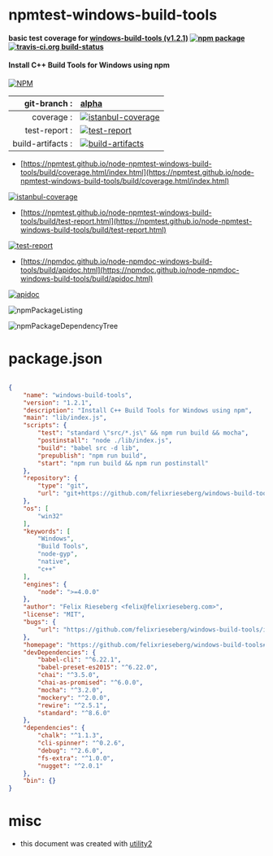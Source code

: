 # npmtest-windows-build-tools

#### basic test coverage for  [windows-build-tools (v1.2.1)](https://github.com/felixrieseberg/windows-build-tools#readme)  [![npm package](https://img.shields.io/npm/v/npmtest-windows-build-tools.svg?style=flat-square)](https://www.npmjs.org/package/npmtest-windows-build-tools) [![travis-ci.org build-status](https://api.travis-ci.org/npmtest/node-npmtest-windows-build-tools.svg)](https://travis-ci.org/npmtest/node-npmtest-windows-build-tools)

#### Install C++ Build Tools for Windows using npm

[![NPM](https://nodei.co/npm/windows-build-tools.png?downloads=true&downloadRank=true&stars=true)](https://www.npmjs.com/package/windows-build-tools)

| git-branch : | [alpha](https://github.com/npmtest/node-npmtest-windows-build-tools/tree/alpha)|
|--:|:--|
| coverage : | [![istanbul-coverage](https://npmtest.github.io/node-npmtest-windows-build-tools/build/coverage.badge.svg)](https://npmtest.github.io/node-npmtest-windows-build-tools/build/coverage.html/index.html)|
| test-report : | [![test-report](https://npmtest.github.io/node-npmtest-windows-build-tools/build/test-report.badge.svg)](https://npmtest.github.io/node-npmtest-windows-build-tools/build/test-report.html)|
| build-artifacts : | [![build-artifacts](https://npmtest.github.io/node-npmtest-windows-build-tools/glyphicons_144_folder_open.png)](https://github.com/npmtest/node-npmtest-windows-build-tools/tree/gh-pages/build)|

- [https://npmtest.github.io/node-npmtest-windows-build-tools/build/coverage.html/index.html](https://npmtest.github.io/node-npmtest-windows-build-tools/build/coverage.html/index.html)

[![istanbul-coverage](https://npmtest.github.io/node-npmtest-windows-build-tools/build/screenCapture.buildCi.browser.%252Ftmp%252Fbuild%252Fcoverage.lib.html.png)](https://npmtest.github.io/node-npmtest-windows-build-tools/build/coverage.html/index.html)

- [https://npmtest.github.io/node-npmtest-windows-build-tools/build/test-report.html](https://npmtest.github.io/node-npmtest-windows-build-tools/build/test-report.html)

[![test-report](https://npmtest.github.io/node-npmtest-windows-build-tools/build/screenCapture.buildCi.browser.%252Ftmp%252Fbuild%252Ftest-report.html.png)](https://npmtest.github.io/node-npmtest-windows-build-tools/build/test-report.html)

- [https://npmdoc.github.io/node-npmdoc-windows-build-tools/build/apidoc.html](https://npmdoc.github.io/node-npmdoc-windows-build-tools/build/apidoc.html)

[![apidoc](https://npmdoc.github.io/node-npmdoc-windows-build-tools/build/screenCapture.buildCi.browser.%252Ftmp%252Fbuild%252Fapidoc.html.png)](https://npmdoc.github.io/node-npmdoc-windows-build-tools/build/apidoc.html)

![npmPackageListing](https://npmtest.github.io/node-npmtest-windows-build-tools/build/screenCapture.npmPackageListing.svg)

![npmPackageDependencyTree](https://npmtest.github.io/node-npmtest-windows-build-tools/build/screenCapture.npmPackageDependencyTree.svg)



# package.json

```json

{
    "name": "windows-build-tools",
    "version": "1.2.1",
    "description": "Install C++ Build Tools for Windows using npm",
    "main": "lib/index.js",
    "scripts": {
        "test": "standard \"src/*.js\" && npm run build && mocha",
        "postinstall": "node ./lib/index.js",
        "build": "babel src -d lib",
        "prepublish": "npm run build",
        "start": "npm run build && npm run postinstall"
    },
    "repository": {
        "type": "git",
        "url": "git+https://github.com/felixrieseberg/windows-build-tools.git"
    },
    "os": [
        "win32"
    ],
    "keywords": [
        "Windows",
        "Build Tools",
        "node-gyp",
        "native",
        "c++"
    ],
    "engines": {
        "node": ">=4.0.0"
    },
    "author": "Felix Rieseberg <felix@felixrieseberg.com>",
    "license": "MIT",
    "bugs": {
        "url": "https://github.com/felixrieseberg/windows-build-tools/issues"
    },
    "homepage": "https://github.com/felixrieseberg/windows-build-tools#readme",
    "devDependencies": {
        "babel-cli": "^6.22.1",
        "babel-preset-es2015": "^6.22.0",
        "chai": "^3.5.0",
        "chai-as-promised": "^6.0.0",
        "mocha": "^3.2.0",
        "mockery": "^2.0.0",
        "rewire": "^2.5.1",
        "standard": "^8.6.0"
    },
    "dependencies": {
        "chalk": "^1.1.3",
        "cli-spinner": "^0.2.6",
        "debug": "^2.6.0",
        "fs-extra": "^1.0.0",
        "nugget": "^2.0.1"
    },
    "bin": {}
}
```



# misc
- this document was created with [utility2](https://github.com/kaizhu256/node-utility2)
